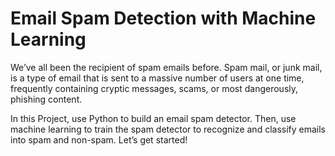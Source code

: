 # Email Spam Detection with Machine Learning

We’ve all been the recipient of spam emails before. Spam mail, or junk mail, is a type of email that is sent to a massive number of users at one time, frequently containing cryptic messages, scams, or most dangerously, phishing content.


In this Project, use Python to build an email spam detector. Then, use machine learning to train the spam detector to recognize and classify emails into spam and non-spam. Let’s get started!
